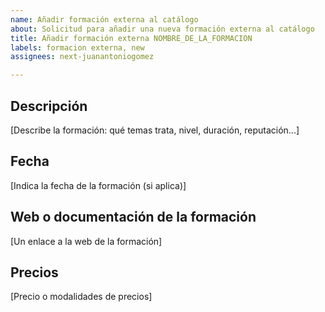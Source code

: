 ```yaml
---
name: Añadir formación externa al catálogo
about: Solicitud para añadir una nueva formación externa al catálogo
title: Añadir formación externa NOMBRE_DE_LA_FORMACION
labels: formacion externa, new
assignees: next-juanantoniogomez

---
```


## Descripción

[Describe la formación: qué temas trata, nivel, duración, reputación...]

## Fecha

[Indica la fecha de la formación (si aplica)]

## Web o documentación de la formación

[Un enlace a la web de la formación]

## Precios

[Precio o modalidades de precios]
